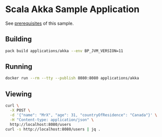 # Scala Akka Sample Application

See [prerequisites](https://paketo.io/docs/howto/java/#prerequisites) of this sample.

## Building

```bash
pack build applications/akka --env BP_JVM_VERSION=11
```

## Running

```bash
docker run --rm --tty --publish 8080:8080 applications/akka
```

## Viewing

```bash
curl \
  -X POST \
  -d '{"name": "MrX", "age": 31, "countryOfResidence": "Canada"}' \
  -H "Content-type: application/json" \
  http://localhost:8080/users
curl -s http://localhost:8080/users | jq .
```
